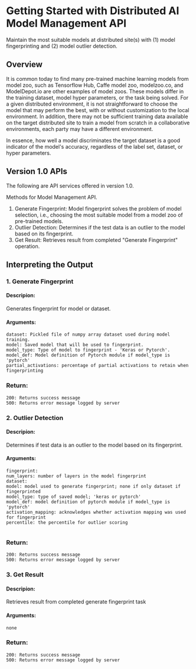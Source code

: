 # Getting Started with Distributed AI Model Management API 

Maintain the most suitable models at distributed site(s) with (1) model fingerprinting and (2) model outlier detection.

## Overview

It is common today to find many pre-trained machine learning models from model zoo, such as Tensorflow Hub, Caffe model zoo, modelzoo.co, 
and ModelDepot.io are other examples of model zoos. These models differ in the training dataset, model hyper parameters, or the task being solved. 
For a given distributed environment, it is not straightforward to choose the model that may perform the best, with or without 
customization to the local environment. In addition, there may not be sufficient training data available on the target distributed site to train a 
model from scratch in a collaborative environments, each party may have a different environment.

In essence, how well a model discriminates the target dataset is a good indicator of the model's accuracy, regardless of the label set, dataset, 
or hyper parameters.


## Version 1.0 APIs

The following are API services offered in version 1.0.

Methods for Model Management API.
1. Generate Fingerprint: Model fingerprint solves the problem of model selection, i.e., choosing the most suitable model from a model zoo of pre-trained models.
2. Outlier Detection: Determines if the test data is an outlier to the model based on its fingerprint.
3. Get Result: Retrieves result from completed "Generate Fingerprint" operation.

## Interpreting the Output

### 1. Generate Fingerprint
#### Descripion:
Generates fingerprint for model or dataset.
#### Arguments:
```
dataset: Pickled file of numpy array dataset used during model training.
model: Saved model that will be used to fingerprint.
model_type: Type of model to fingerprint - 'Keras or Pytorch'.
model_def: Model definition of Pytorch module if model_type is 'pytorch'
partial_activations: percentage of partial activations to retain when fingerprinting

```
### Return:
```
200: Returns success message
500: Returns error message logged by server
```

### 2. Outlier Detection 
#### Descripion:
Determines if test data is an outlier to the model based on its fingerprint.
#### Arguments:
```
fingerprint:
num_layers: number of layers in the model fingerprint
dataset:
model: model used to generate fingerprint; none if only dataset if fingerprinted
model_type: type of saved model; 'keras or pytorch'
model_def: model definition of pytorch module if model_type is 'pytorch'
activation_mapping: acknowledges whether activation mapping was used for fingerprint
percentile: the percentile for outlier scoring


```
### Return:
```
200: Returns success message
500: Returns error message logged by server
```
### 3. Get Result 
#### Descripion:
Retrieves result from completed generate fingerprint task
#### Arguments:
```
none
```
### Return:
```
200: Returns success message
500: Returns error message logged by server
```



    
